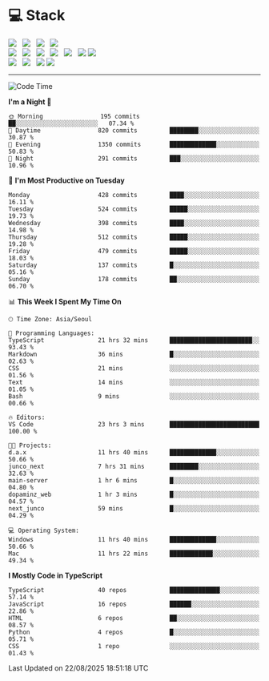 <h1>💻 Stack</h1>
<div>
 <!-- badge : https://shields.io/ -->
 <!-- icon : https://simpleicons.org/?q=Get -->
 <img src="https://img.shields.io/badge/HTML5-e74c3c?style=flat-square&logo=HTML5&logoColor=white"/> &nbsp 
 <img src="https://img.shields.io/badge/CSS3-0A84FF?style=flat-square&logo=CSS3&logoColor=white"/> &nbsp 
 <img src="https://img.shields.io/badge/JavaScript-FFCD11?style=flat-square&logo=JavaScript&logoColor=white"/> &nbsp 
 <img src="https://img.shields.io/badge/TypeScript-3075C0?style=flat-square&logo=TypeScript&logoColor=white"/>
 <br/>
 <img src="https://img.shields.io/badge/Next-000000?style=flat-square&logo=nextdotjs&logoColor=white"/> &nbsp 
 <img src="https://img.shields.io/badge/React-00BCF6?style=flat-square&logo=React&logoColor=white"/> &nbsp 
 <img src="https://img.shields.io/badge/Redux-764ABC?style=flat-square&logo=Redux&logoColor=white"/> &nbsp
 <img src="https://img.shields.io/badge/Recoil-3578E5?style=flat-square&logo=recoil&logoColor=white"/> &nbsp
 <img src="https://img.shields.io/badge/React-Query-FF4154?style=flat-square&logo=reactquery&logoColor=white"/> &nbsp 
 <img src="https://img.shields.io/badge/styled%2Dcomponents-DB7093?style=flat-square&logo=styled%2Dcomponents&logoColor=white"/>
 <img src="https://img.shields.io/badge/CSS Modules-000000?style=flat-square&logo=CSS Modules&logoColor=white"/> &nbsp 
 <br/>
 <img src="https://img.shields.io/badge/Node-339933?style=flat-square&logo=Node.js&logoColor=white"/> &nbsp 
 <img src="https://img.shields.io/badge/Express-000000?style=flat-square&logo=Express&logoColor=white"/> &nbsp 
 <img src="https://img.shields.io/badge/MongoDB-47A248?style=flat-square&logo=MongoDB&logoColor=white"/>
 <img src="https://img.shields.io/badge/MariaDB-003545?style=flat-square&logo=mariadb&logoColor=white"/>
</div>

<hr>

<!--START_SECTION:waka-->
![Code Time](http://img.shields.io/badge/Code%20Time-2%2C796%20hrs%2017%20mins-blue)

**I'm a Night 🦉** 

```text
🌞 Morning                195 commits         ██░░░░░░░░░░░░░░░░░░░░░░░   07.34 % 
🌆 Daytime                820 commits         ████████░░░░░░░░░░░░░░░░░   30.87 % 
🌃 Evening                1350 commits        █████████████░░░░░░░░░░░░   50.83 % 
🌙 Night                  291 commits         ███░░░░░░░░░░░░░░░░░░░░░░   10.96 % 
```
📅 **I'm Most Productive on Tuesday** 

```text
Monday                   428 commits         ████░░░░░░░░░░░░░░░░░░░░░   16.11 % 
Tuesday                  524 commits         █████░░░░░░░░░░░░░░░░░░░░   19.73 % 
Wednesday                398 commits         ████░░░░░░░░░░░░░░░░░░░░░   14.98 % 
Thursday                 512 commits         █████░░░░░░░░░░░░░░░░░░░░   19.28 % 
Friday                   479 commits         █████░░░░░░░░░░░░░░░░░░░░   18.03 % 
Saturday                 137 commits         █░░░░░░░░░░░░░░░░░░░░░░░░   05.16 % 
Sunday                   178 commits         ██░░░░░░░░░░░░░░░░░░░░░░░   06.70 % 
```


📊 **This Week I Spent My Time On** 

```text
🕑︎ Time Zone: Asia/Seoul

💬 Programming Languages: 
TypeScript               21 hrs 32 mins      ███████████████████████░░   93.43 % 
Markdown                 36 mins             █░░░░░░░░░░░░░░░░░░░░░░░░   02.63 % 
CSS                      21 mins             ░░░░░░░░░░░░░░░░░░░░░░░░░   01.56 % 
Text                     14 mins             ░░░░░░░░░░░░░░░░░░░░░░░░░   01.05 % 
Bash                     9 mins              ░░░░░░░░░░░░░░░░░░░░░░░░░   00.66 % 

🔥 Editors: 
VS Code                  23 hrs 3 mins       █████████████████████████   100.00 % 

🐱‍💻 Projects: 
d.a.x                    11 hrs 40 mins      █████████████░░░░░░░░░░░░   50.66 % 
junco_next               7 hrs 31 mins       ████████░░░░░░░░░░░░░░░░░   32.63 % 
main-server              1 hr 6 mins         █░░░░░░░░░░░░░░░░░░░░░░░░   04.80 % 
dopaminz_web             1 hr 3 mins         █░░░░░░░░░░░░░░░░░░░░░░░░   04.57 % 
next_junco               59 mins             █░░░░░░░░░░░░░░░░░░░░░░░░   04.29 % 

💻 Operating System: 
Windows                  11 hrs 40 mins      █████████████░░░░░░░░░░░░   50.66 % 
Mac                      11 hrs 22 mins      ████████████░░░░░░░░░░░░░   49.34 % 
```

**I Mostly Code in TypeScript** 

```text
TypeScript               40 repos            ██████████████░░░░░░░░░░░   57.14 % 
JavaScript               16 repos            ██████░░░░░░░░░░░░░░░░░░░   22.86 % 
HTML                     6 repos             ██░░░░░░░░░░░░░░░░░░░░░░░   08.57 % 
Python                   4 repos             █░░░░░░░░░░░░░░░░░░░░░░░░   05.71 % 
CSS                      1 repo              ░░░░░░░░░░░░░░░░░░░░░░░░░   01.43 % 
```




 Last Updated on 22/08/2025 18:51:18 UTC
<!--END_SECTION:waka-->
